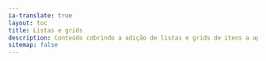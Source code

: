 ```yaml
---
ia-translate: true
layout: toc
title: Listas e grids
description: Conteúdo cobrindo a adição de listas e grids de itens a aplicativos Flutter.
sitemap: false
---
```

